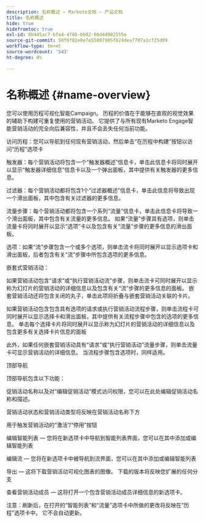 ```yaml
---
description: 名称概述 — Marketo文档 — 产品文档
title: 名称概述
hide: true
hidefromtoc: true
exl-id: 0b445ac7-bfa4-4f86-bb92-86d4d982555e
source-git-commit: 50f6f82e0e7e55007905f824dea7707a1cf25d09
workflow-type: tm+mt
source-wordcount: '543'
ht-degree: 0%

---
```


# 名称概述 {#name-overview}

您可以使用历程可视化智能Campaign。 历程的价值在于能够在直观的视觉效果的辅助下构建可重复使用的营销活动。 它提供了与所有现有Marketo Engage智能营销活动的完全向后兼容性，并且不会丢失任何当前功能。

访问历程：您可以导航到任何现有营销活动，然后单击“在历程中构建”按钮以访问“历程”选项卡

触发器：每个营销活动将包含一个“触发器概述”信息卡，单击此信息卡将同时展开以显示“触发器详细信息”信息卡以及一个弹出面板，其中提供有关触发器的更多信息。

过滤器：每个营销活动都将包含1个“过滤器概述”信息卡，单击此信息将导致出现一个滑出面板，其中包含有关过滤器的更多信息。

流量步骤：每个营销活动都将包含一个系列“流量”信息卡，单击此信息卡将导致一个滑出面板，其中包含有关流量的更多信息。 如果“流量”步骤具有选项，则单击流量卡将同时展开以显示“选项”卡以及包含有关“流量”步骤的更多信息的滑出面板。

选项：如果“流”步骤包含一个或多个选项，则单击流卡将同时展开以显示选项卡和滑出面板，后者包含有关“流”步骤中所包含选项的更多信息。

嵌套式营销活动：

如果营销活动包含“请求”或“执行营销活动流”步骤，则单击流卡可同时展开以显示称为幻灯片的营销活动的详细信息以及包含有关“流”步骤的更多信息的面板。 嵌套营销活动还将包含关闭的丸子，单击此项将折叠与嵌套营销活动关联的卡片。

如果营销活动包含包含具有选项的请求或执行营销活动流程步骤，则单击流程卡可同时展开以显示选择卡和滑出面板，其中提供有关流程步骤中包含的选项的更多信息。 单击每个选择卡片将同时展开以显示称为幻灯片的营销活动的详细信息以及包含更多有关选择卡片信息的面板

此外，如果任何嵌套营销活动具有“请求”或“执行营销活动”流量步骤，则单击流量卡可显示营销活动的详细信息。 当流程步骤包含选项时，同样适用。

顶部导航

顶部导航包含以下功能：

促销活动名称以及对“编辑促销活动”模式访问权限，您可以在此处编辑促销活动名称和描述。

营销活动状态和营销活动类型将反映在营销活动名称下方

用于触发营销活动的“激活”/“停用”按钮

编辑智能列表 — 您将在新选项卡中导航到智能列表界面，您可以在其中添加或编辑智能列表

编辑流 — 您将在新选项卡中被导航到流界面，您可以在其中添加或编辑智能列表

导出 — 这将下载营销活动可视化图表的图像。 下载的版本将反映您扩展的任何分支

查看营销活动成员 — 这将打开一个包含营销活动成员详细信息的新选项卡。

注意：刷新后，在打开的“智能列表”和“流量”选项卡中所做的更改将反映在“历程”选项卡中。 它不会自动更新。
